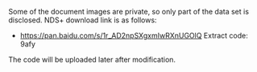Some of the document images are private, so only part of the data set is disclosed. NDS+ download link is as follows:
- https://pan.baidu.com/s/1r_AD2npSXgxmIwRXnUGOlQ      Extract code: 9afy

The code will be uploaded later after modification.

